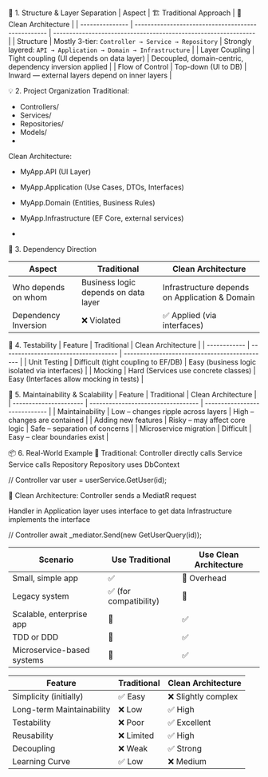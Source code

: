 🧱 1. Structure & Layer Separation
| Aspect          | 🏗️ Traditional Approach                           | 🧼 Clean Architecture                                           |
| --------------- | -------------------------------------------------- | --------------------------------------------------------------- |
| Structure       | Mostly 3-tier: `Controller → Service → Repository` | Strongly layered: `API → Application → Domain → Infrastructure` |
| Layer Coupling  | Tight coupling (UI depends on data layer)          | Decoupled, domain-centric, dependency inversion applied         |
| Flow of Control | Top-down (UI to DB)                                | Inward — external layers depend on inner layers                 |


💡 2. Project Organization
Traditional:
- Controllers/
- Services/
- Repositories/
- Models/
- 
Clean Architecture:
- MyApp.API (UI Layer)
- MyApp.Application (Use Cases, DTOs, Interfaces)
- MyApp.Domain (Entities, Business Rules)
- MyApp.Infrastructure (EF Core, external services)

- 
🔄 3. Dependency Direction

| Aspect               | Traditional                          | Clean Architecture                             |
| -------------------- | ------------------------------------ | ---------------------------------------------- |
| Who depends on whom  | Business logic depends on data layer | Infrastructure depends on Application & Domain |
| Dependency Inversion | ❌ Violated                           | ✅ Applied (via interfaces)                     |


🧪 4. Testability
| Feature      | Traditional                          | Clean Architecture                            |
| ------------ | ------------------------------------ | --------------------------------------------- |
| Unit Testing | Difficult (tight coupling to EF/DB)  | Easy (business logic isolated via interfaces) |
| Mocking      | Hard (Services use concrete classes) | Easy (Interfaces allow mocking in tests)      |


🚀 5. Maintainability & Scalability
| Feature                | Traditional                        | Clean Architecture            |
| ---------------------- | ---------------------------------- | ----------------------------- |
| Maintainability        | Low – changes ripple across layers | High – changes are contained  |
| Adding new features    | Risky – may affect core logic      | Safe – separation of concerns |
| Microservice migration | Difficult                          | Easy – clear boundaries exist |


📦 6. Real-World Example
🔧 Traditional:
Controller directly calls Service
Service calls Repository
Repository uses DbContext

// Controller
var user = userService.GetUser(id);

🧼 Clean Architecture:
Controller sends a MediatR request

Handler in Application layer uses interface to get data
Infrastructure implements the interface

// Controller
await _mediator.Send(new GetUserQuery(id));

| Scenario                   | Use Traditional       | Use Clean Architecture |
| -------------------------- | --------------------- | ---------------------- |
| Small, simple app          | ✅                     | 🚫 Overhead            |
| Legacy system              | ✅ (for compatibility) | 🚫                     |
| Scalable, enterprise app   | 🚫                    | ✅                      |
| TDD or DDD                 | 🚫                    | ✅                      |
| Microservice-based systems | 🚫                    | ✅                      |

| Feature                   | Traditional | Clean Architecture |
| ------------------------- | ----------- | ------------------ |
| Simplicity (initially)    | ✅ Easy      | ❌ Slightly complex |
| Long-term Maintainability | ❌ Low       | ✅ High             |
| Testability               | ❌ Poor      | ✅ Excellent        |
| Reusability               | ❌ Limited   | ✅ High             |
| Decoupling                | ❌ Weak      | ✅ Strong           |
| Learning Curve            | ✅ Low       | ❌ Medium           |



